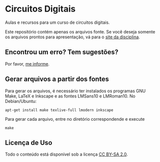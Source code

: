 Circuitos Digitais
==================

Aulas e recursos para um curso de circuitos digitais.

Este repositório contém apenas os arquivos fonte. Se você
deseja somente os arquivos prontos para apresentação,
vá para o [site da disciplina](https://compscinet.org/circuitos).

Encontrou um erro? Tem sugestões?
---------------------------------

Por favor, [me informe](https://github.com/hausen/circuitos/issues).

Gerar arquivos a partir dos fontes
----------------------------------

Para gerar os arquivos, é necessário ter instalados os programas
GNU Make, LaTeX e Inkscape e as fontes LMSans10 e LMRoman10.
No Debian/Ubuntu:
```
apt-get install make texlive-full lmodern inkscape
```

Para gerar cada arquivo, entre no diretório correspondende e
execute
```
make
```

Licença de Uso
--------------

Todo o conteúdo está disponível sob a licença
[CC BY-SA 2.0](https://creativecommons.org/licenses/by-sa/2.0/br/).

